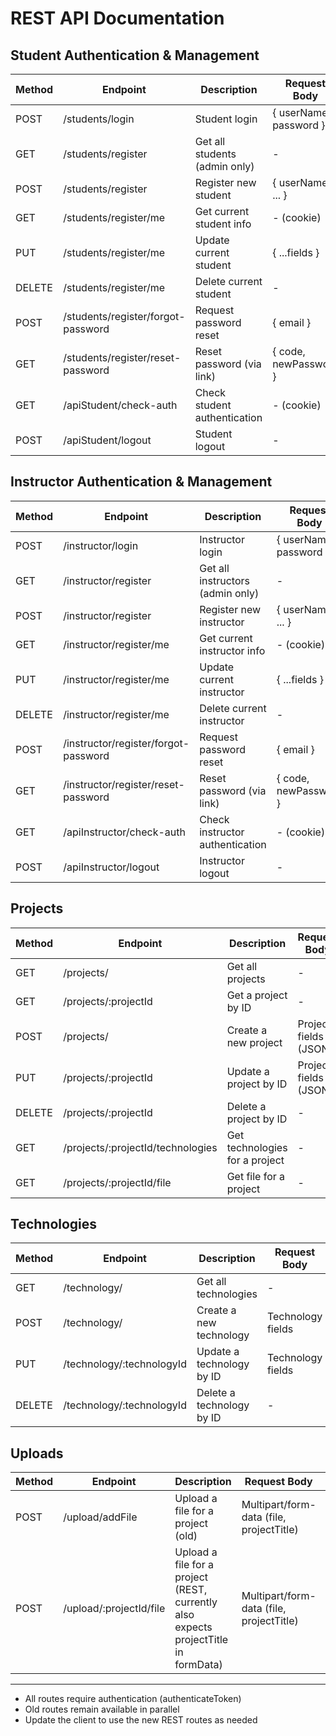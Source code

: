 # REST API Documentation

## Student Authentication & Management

| Method | Endpoint                      | Description                        | Request Body                | Response                |
|--------|--------------------------------|------------------------------------|-----------------------------|-------------------------|
| POST   | /students/login               | Student login                      | { userName, password }      | { loggedIn, user, ... } |
| GET    | /students/register            | Get all students (admin only)      | -                           | Array of students       |
| POST   | /students/register            | Register new student               | { userName, ... }           | { message, user }       |
| GET    | /students/register/me         | Get current student info           | - (cookie)                  | { user }                |
| PUT    | /students/register/me         | Update current student             | { ...fields }               | { message, user }       |
| DELETE | /students/register/me         | Delete current student             | -                           | { message }             |
| POST   | /students/register/forgot-password | Request password reset         | { email }                   | { message }             |
| GET    | /students/register/reset-password | Reset password (via link)      | { code, newPassword }       | { message }             |
| GET    | /apiStudent/check-auth      | Check student authentication       | - (cookie)                  | { isAuthenticated, user }|
| POST   | /apiStudent/logout          | Student logout                     | -                           | { loggedOut, message }  |

## Instructor Authentication & Management

| Method | Endpoint                      | Description                        | Request Body                | Response                |
|--------|--------------------------------|------------------------------------|-----------------------------|-------------------------|
| POST   | /instructor/login               | Instructor login                      | { userName, password }      | { loggedIn, user, ... } |
| GET    | /instructor/register            | Get all instructors (admin only)      | -                           | Array of instructors    |
| POST   | /instructor/register            | Register new instructor               | { userName, ... }           | { message, user }       |
| GET    | /instructor/register/me         | Get current instructor info           | - (cookie)                  | { user }                |
| PUT    | /instructor/register/me         | Update current instructor             | { ...fields }               | { message, user }       |
| DELETE | /instructor/register/me         | Delete current instructor             | -                           | { message }             |
| POST   | /instructor/register/forgot-password | Request password reset         | { email }                   | { message }             |
| GET    | /instructor/register/reset-password | Reset password (via link)      | { code, newPassword }       | { message }             |
| GET    | /apiInstructor/check-auth      | Check instructor authentication       | - (cookie)                  | { isAuthenticated, user }|
| POST   | /apiInstructor/logout          | Instructor logout                     | -                           | { loggedOut, message }  |

## Projects

| Method | Endpoint                              | Description                        | Request Body         | Response                |
|--------|----------------------------------------|------------------------------------|----------------------|-------------------------|
| GET    | /projects/                            | Get all projects                   | -                    | Array of projects       |
| GET    | /projects/:projectId                  | Get a project by ID                | -                    | Project object          |
| POST   | /projects/                            | Create a new project               | Project fields (JSON)| Project object          |
| PUT    | /projects/:projectId                  | Update a project by ID             | Project fields (JSON)| Project object          |
| DELETE | /projects/:projectId                  | Delete a project by ID             | -                    | 204 No Content          |
| GET    | /projects/:projectId/technologies     | Get technologies for a project     | -                    | Array of technologies   |
| GET    | /projects/:projectId/file             | Get file for a project             | -                    | File download           |

## Technologies

| Method | Endpoint                              | Description                        | Request Body         | Response                |
|--------|----------------------------------------|------------------------------------|----------------------|-------------------------|
| GET    | /technology/                          | Get all technologies               | -                    | Array of technologies   |
| POST   | /technology/                          | Create a new technology            | Technology fields    | Success message         |
| PUT    | /technology/:technologyId             | Update a technology by ID          | Technology fields    | Success message         |
| DELETE | /technology/:technologyId             | Delete a technology by ID          | -                    | Success message         |

## Uploads

| Method | Endpoint                              | Description                        | Request Body         | Response                |
|--------|----------------------------------------|------------------------------------|----------------------|-------------------------|
| POST   | /upload/addFile                       | Upload a file for a project (old)  | Multipart/form-data (file, projectTitle) | Success message, path   |
| POST   | /upload/:projectId/file               | Upload a file for a project (REST, currently also expects projectTitle in formData) | Multipart/form-data (file, projectTitle) | Success message, path   |

---

- All routes require authentication (authenticateToken)
- Old routes remain available in parallel
- Update the client to use the new REST routes as needed 